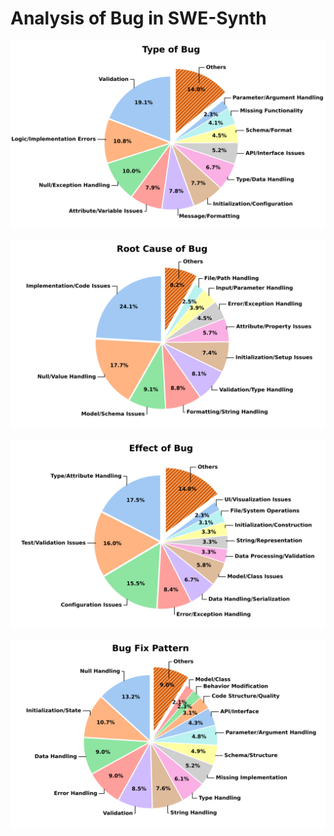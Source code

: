 # Analysis of Bug in SWE-Synth

![type_of_bug](./img/Type_of_Bug.svg)

![root](./img/Root_Cause_of_Bug.svg)

![effect](./img/Effect_of_Bug.svg)

![fix](./img/Bug_Fix_Pattern.svg)

